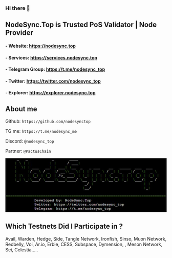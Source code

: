 ### Hi there 👋
## NodeSync.Top is Trusted PoS Validator | Node Provider
#### - Website: ​https://nodesync.top
#### - Services: https://services.nodesync.top
#### - Telegram Group: ​https://t.me/nodesync_top
#### - Twitter: https://twitter.com/nodesync_top
#### - Explorer: https://explorer.nodesync.top
## About me
Github: `https://github.com/nodesynctop`

TG me: `https://t.me/nodesync_me`

Discord: `@nodesync_top`

Partner: `@PactusChain`

<img src="https://raw.githubusercontent.com/nodesynctop/nodesynctop/main/nodesync.jpg">

## Which Testnets Did I Participate in ?
Avail, Warden, Hedge, Side, Tangle Network, Ironfish, Sinso, Muon Network, Redbelly, Voi, Ar.io, Erbie, CESS, Subspace, Dymension, , Meson Network, Sei, Celestia.....
